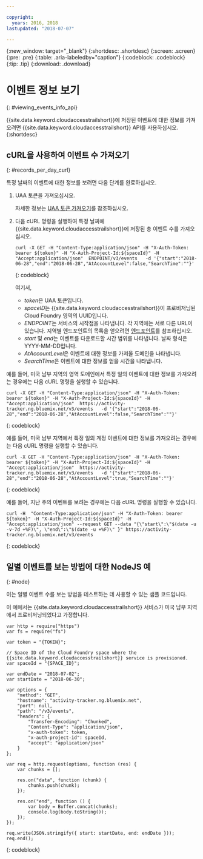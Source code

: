 ```yaml
---

copyright:
  years: 2016, 2018
lastupdated: "2018-07-07"

---
```


{:new_window: target="_blank"}
{:shortdesc: .shortdesc}
{:screen: .screen}
{:pre: .pre}
{:table: .aria-labeledby="caption"}
{:codeblock: .codeblock}
{:tip: .tip}
{:download: .download}



# 이벤트 정보 보기
{: #viewing_events_info_api}

{{site.data.keyword.cloudaccesstrailshort}}에 저장된 이벤트에 대한 정보를 가져오려면 {{site.data.keyword.cloudaccesstrailshort}} API를 사용하십시오.
{:shortdesc}


## cURL을 사용하여 이벤트 수 가져오기
{: #records_per_day_curl}

특정 날짜의 이벤트에 대한 정보를 보려면 다음 단계를 완료하십시오. 

1. UAA 토큰을 가져오십시오. 

    자세한 정보는 [UAA 토큰 가져오기](/docs/services/cloud-activity-tracker/reference/auth_uaa.html#auth_uaa)를 참조하십시오. 

2. 다음 cURL 명령을 실행하여 특정 날짜에 {{site.data.keyword.cloudaccesstrailshort}}에 저장된 총 이벤트 수를 가져오십시오. 

    ```
    curl -X GET -H "Content-Type:application/json" -H "X-Auth-Token: bearer ${token}" -H "X-Auth-Project-Id:${spaceId}" -H "Accept:application/json"  ENDPOINT/v3/events   -d '{"start":"2018-06-28","end":"2018-06-28","AtAccountLevel":false,"SearchTime":""}'
    ```
    {: codeblock}

    여기서,

    * *token*은 UAA 토큰입니다. 
    * *spaceID*는 {{site.data.keyword.cloudaccesstrailshort}}이 프로비저닝된 Cloud Foundry 영역의 UUID입니다. 
    * *ENDPOINT*는 서비스의 시작점을 나타냅니다. 각 지역에는 서로 다른 URL이 있습니다. 지역별 엔드포인트의 목록을 얻으려면 [엔드포인트](/docs/services/cloud-activity-tracker/reference/ref_endpoints.html#api_endpoints)를 참조하십시오. 
    * *start* 및 *end*는 이벤트를 다운로드할 시간 범위를 나타냅니다. 날짜 형식은 YYYY-MM-DD입니다.  
    * *AtAccountLevel*은 이벤트에 대한 정보를 가져올 도메인을 나타냅니다. 
    * *SearchTime*은 이벤트에 대한 정보를 얻을 시간을 나타냅니다. 


예를 들어, 미국 남부 지역의 영역 도메인에서 특정 일의 이벤트에 대한 정보를 가져오려는 경우에는 다음 cURL 명령을 실행할 수 있습니다. 

```
curl -X GET -H "Content-Type:application/json" -H "X-Auth-Token: bearer ${token}" -H "X-Auth-Project-Id:${spaceId}" -H "Accept:application/json"  https://activity-tracker.ng.bluemix.net/v3/events   -d '{"start":"2018-06-28","end":"2018-06-28","AtAccountLevel":false,"SearchTime":""}'
```
{: codeblock}

예를 들어, 미국 남부 지역에서 특정 일의 계정 이벤트에 대한 정보를 가져오려는 경우에는 다음 cURL 명령을 실행할 수 있습니다. 

```
curl -X GET -H "Content-Type:application/json" -H "X-Auth-Token: bearer ${token}" -H "X-Auth-Project-Id:${spaceId}" -H "Accept:application/json"  https://activity-tracker.ng.bluemix.net/v3/events   -d '{"start":"2018-06-28","end":"2018-06-28","AtAccountLevel":true,"SearchTime":""}'
```
{: codeblock}

예를 들어, 지난 주의 이벤트를 보려는 경우에는 다음 cURL 명령을 실행할 수 있습니다. 

```
curl -H  "Content-Type:application/json" -H "X-Auth-Token: bearer ${token}" -H "X-Auth-Project-Id:${spaceId}" -H "Accept:application/json" --request GET --data "{\"start\":\"$(date -u -v-7d +%F)\", \"end\":\"$(date -u +%F)\" }" https://activity-tracker.ng.bluemix.net/v3/events
```
{: codeblock}


## 일별 이벤트를 보는 방법에 대한 NodeJS 예
{: #node}

이는 일별 이벤트 수를 보는 방법을 테스트하는 데 사용할 수 있는 샘플 코드입니다. 

이 예에서는 {{site.data.keyword.cloudaccesstrailshort}} 서비스가 미국 남부 지역에서 프로비저닝되었다고 가정합니다.  

```
var http = require("https")
var fs = require("fs")

var token = "{TOKEN}";

// Space ID of the Cloud Foundry space where the {{site.data.keyword.cloudaccesstrailshort}} service is provisioned.
var spaceId = "{SPACE_ID}";

var endDate = "2018-07-02";
var startDate = "2018-06-30";

var options = {
    "method": "GET",
    "hostname": "activity-tracker.ng.bluemix.net",
    "port": null,
    "path": "/v3/events",
    "headers": {
        "Transfer-Encoding": "Chunked",
        "Content-Type": "application/json",
        "x-auth-token": token,
        "x-auth-project-id": spaceId,
        "accept": "application/json"
    }
};

var req = http.request(options, function (res) {
    var chunks = [];

    res.on("data", function (chunk) {
        chunks.push(chunk);
    });

    res.on("end", function () {
        var body = Buffer.concat(chunks);
        console.log(body.toString());
    });
});

req.write(JSON.stringify({ start: startDate, end: endDate }));
req.end();
```
{: codeblock}



